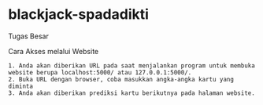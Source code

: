 # blackjack-spadadikti
Tugas Besar

Cara Akses melalui Website

    1. Anda akan diberikan URL pada saat menjalankan program untuk membuka website berupa localhost:5000/ atau 127.0.0.1:5000/.
    2. Buka URL dengan browser, coba masukkan angka-angka kartu yang diminta
    3. Anda akan diberikan prediksi kartu berikutnya pada halaman website.
